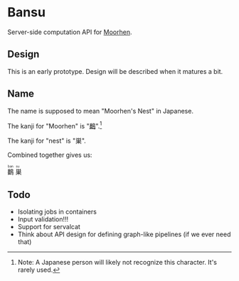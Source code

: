 # Bansu

Server-side computation API for [Moorhen](https://github.com/moorhen-coot/Moorhen).

## Design

This is an early prototype. Design will be described when it matures a bit.

## Name

The name is supposed to mean "Moorhen's Nest" in Japanese.

The kanji for "Moorhen" is "[鷭](https://jisho.org/word/%E9%B7%AD-1)".[^1]

The kanji for "nest" is "巣".

Combined together gives us:

<ruby>
<rb>鷭</rb>
<rt>ban</rt>
<rb>巣</rb>
<rt>su</rt>
</ruby>


[^1]: Note: A Japanese person will likely not recognize this character. It's rarely used.

## Todo

* Isolating jobs in containers
* Input validation!!!
* Support for servalcat
* Think about API design for defining graph-like pipelines (if we ever need that)
